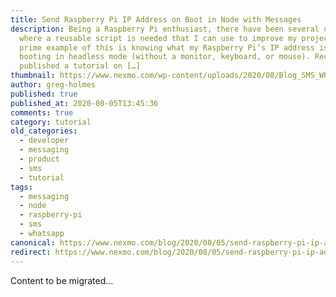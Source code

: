 ```yaml
---
title: Send Raspberry Pi IP Address on Boot in Node with Messages
description: Being a Raspberry Pi enthusiast, there have been several occasions
  where a reusable script is needed that I can use to improve my projects. A
  prime example of this is knowing what my Raspberry Pi’s IP address is when
  booting in headless mode (without a monitor, keyboard, or mouse). Recently I
  published a tutorial on […]
thumbnail: https://www.nexmo.com/wp-content/uploads/2020/08/Blog_SMS_WhatsApp_RaspberryPI_1200x600.png
author: greg-holmes
published: true
published_at: 2020-08-05T13:45:36
comments: true
category: tutorial
old_categories:
  - developer
  - messaging
  - product
  - sms
  - tutorial
tags:
  - messaging
  - node
  - raspberry-pi
  - sms
  - whatsapp
canonical: https://www.nexmo.com/blog/2020/08/05/send-raspberry-pi-ip-address-on-boot-in-node-with-messages
redirect: https://www.nexmo.com/blog/2020/08/05/send-raspberry-pi-ip-address-on-boot-in-node-with-messages
---
```

Content to be migrated...